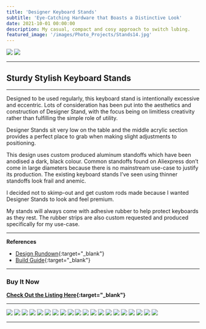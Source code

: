 ```yaml
---
title: 'Designer Keyboard Stands'
subtitle: 'Eye-Catching Hardware that Boasts a Distinctive Look'
date: 2021-10-01 00:00:00
description: My casual, compact and cosy approach to switch lubing.
featured_image: '/images/Photo_Projects/Stands14.jpg'
---
```


<div class="gallery" data-columns="2">
	<img src="/images/Photo_Projects/Stands14.jpg">
	<img src="/images/Photo_Projects/Stands3.jpg">
</div>

--- 

## Sturdy Stylish Keyboard Stands

---

Designed to be used regularly, this keyboard stand is intentionally excessive and eccentric. Lots of consideration has been put into the aesthetics and construction of Designer Stand, with the focus being on limitless creativity rather than fulfilling the simple role of utility.

Designer Stands sit very low on the table and the middle acrylic section provides a perfect place to grab when making slight adjustments to positioning.

This design uses custom produced aluminum standoffs which have been anodised a dark, black colour.
Common standoffs found on Aliexpress don’t come in large diameters because there is no mainstream use-case to justify its production. The existing keyboard stands I’ve seen using thinner standoffs look frail and anemic.


I decided not to skimp-out and get custom rods made because I wanted Designer Stands to look and feel premium. 

My stands will always come with adhesive rubber to help protect keyboards as they rest. The rubber strips are also custom requested and produced specifically for my use-case. 

---

**References**
* [Design Rundown](https://imgur.com/a/JMkxqna){:target="_blank"}
* [Build Guide](https://imgur.com/a/m4tU9Ws){:target="_blank"}

---

### Buy It Now

**[Check Out the Listing Here](https://dailyclack.com/products/designer-keyboard-stand){:target="_blank"}**

--- 

<div class="gallery" data-columns="3">
	<img src="/images/Photo_Projects/Stands2.jpg">
	<img src="/images/Photo_Projects/Stands16.jpg">
	<img src="/images/Photo_Projects/Stands18.jpg">
	<img src="/images/Photo_Projects/Stands4.jpg">
	<img src="/images/Photo_Projects/Stands5.jpg">
	<img src="/images/Photo_Projects/Stands6.jpg">
	<img src="/images/Photo_Projects/Stands7.jpg">
	<img src="/images/Photo_Projects/Stands12.jpg">
	<img src="/images/Photo_Projects/Stands13.jpg">
	<img src="/images/Photo_Projects/Stands17.jpg">
	<img src="/images/Photo_Projects/Stands19.jpg">
	<img src="/images/Photo_Projects/Stands20.jpg">
	<img src="/images/Photo_Projects/Stands21.jpg">
	<img src="/images/Photo_Projects/Stands22.jpg">
	<img src="/images/Photo_Projects/Stands23.jpg">
	<img src="/images/Photo_Projects/Stands24.jpg">
	<img src="/images/Photo_Projects/Stands8.jpg">
	<img src="/images/Photo_Projects/Stands9.jpg">
	<img src="/images/Photo_Projects/Stands10.jpg">
	<img src="/images/Photo_Projects/Stands11.jpg">
</div>

---